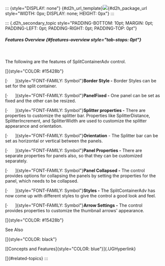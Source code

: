 ::: {style="DISPLAY: none"}
[](ms-xhelp:///?Id=d2h_url_template){#d2h_url_template}![](!package_url!){#d2h_package_url style="WIDTH: 0px; DISPLAY: none; HEIGHT: 0px"}
:::

::: {.d2h_secondary_topic style="PADDING-BOTTOM: 10pt; MARGIN: 0pt; PADDING-LEFT: 0pt; PADDING-RIGHT: 0pt; PADDING-TOP: 0pt"}
##### Features Overview {#features-overview style="tab-stops: 0pt"}

 

The following are the features of SplitContainerAdv control.

[]{style="COLOR: #15428b"} 

[·      ]{style="FONT-FAMILY: Symbol"}**Border Style -** Border Styles can be set for the split container.

[·      ]{style="FONT-FAMILY: Symbol"}**PanelFixed -** One panel can be set as fixed and the other can be resized.

[·      ]{style="FONT-FAMILY: Symbol"}**Splitter properties -** There are properties to customize the splitter bar. Properties like SplitterDistance, SplitterIncrement, and SplitterWidth are used to customize the splitter appearance and orientation.

[·      ]{style="FONT-FAMILY: Symbol"}**Orientation** - The Splitter bar can be set as horizontal or vertical between the panels.

[·      ]{style="FONT-FAMILY: Symbol"}**Panel Properties -** There are separate properties for panels also, so that they can be customized separately.

[·      ]{style="FONT-FAMILY: Symbol"}**Panel Collapsed -** The control provides options for collapsing the panels by setting the properties for the panel, which needs to be collapsed.

[·      ]{style="FONT-FAMILY: Symbol"}**Styles -** The SplitContainerAdv has now come up with different styles to give the control a good look and feel.

[·      ]{style="FONT-FAMILY: Symbol"}**Arrow Settings -** The control provides properties to customize the thumbnail arrows\' appearance.

[]{style="COLOR: #15428b"} 

See Also

[]{style="COLOR: black"}

[[Concepts and Features]{style="COLOR: blue"}]{.UGHyperlink}

[]{#related-topics}
:::

